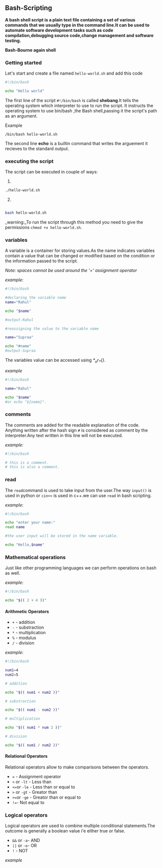 ## Bash-Scripting

**A bash shell script is a plain text file containing a set of various commands that we usually type in the command line.It can be used to
automate software development tasks such as code compilation,debugging source code,change management and software testing.**

**Bash-Bourne again shell**

### Getting started

Let's start and create a file named `hello-world.sh` and add this code 

```bash
#!/bin/bash

echo "Hello world"
```

The first line of the script `#!/bin/bash` is called **shebang**.It tells the operating system which interpreter to use to run the script.
It instructs the operating system to use bin/bash ,the Bash shell,passing it the script's path as an argument.

Example

`/bin/bash hello-world.sh`

The second line **echo** is a builtin command that writes the arguement it recieves to the standard output.

### executing the script

The script can be executed in couple of ways:

1.

```bash
./hello-world.sh
```

2. 

```bash

bash hello-world.sh
```

_warning:_To run the script through this method you need to give the permissions  `chmod +x hello-world.sh`.


### variables

A variable is a container for storing values.As the name indicates variables contain a value that can be changed or modified based on the condition or the information passed to the script.

_*Note*: spaces cannot be used around the '=' assignment operator_

_example:_

```bash
#!/bin/bash

#declaring the variable name
name="Rahul"

echo "$name"

#output-Rahul

#reassigning the value to the variable name

name="Supraa"

echo "#name"
#output-Supraa
```

The variables value can be accessed using _*$*_ or _*${}*_.

_example_

```bash
#!/bin/bash

name="Rahul"

echo "$name"
#or echo "${name}".
```

### comments

The comments are added for the readable explanation of the code.
Anything written after the hash sign `#` is considered as comment by the interpreter.Any text written in this line will not be executed.

_example:_

```bash
#!/bin/bash

# this is a comment.
# this is also a comment.

```

### read

The `read`command is used to take input from the user.The way `input()` is used in python or `cin<<` is used in c++.we can use `read` in bash scripting.

_example_:

```bash
#!/bin/bash

echo "enter your name:"
read name

#the user input will be stored in the name variable.

echo "Hello,$name"

```

### Mathematical operations

Just like other programming languages we can perform operations on bash as well.

_example_:

```bash
#!/bin/bash

echo "$(( 2 + 4 ))"

```

#### Arithmetic Operators
- `+` - addition
- `-` - substraction
- `*` - multiplication
- `%` - modulus
- `/` - division


_example_:

```bash
#!/bin/bash

num1=4
num2=5

# addition

echo "$(( num1 + num2 ))"

# substraction

echo "$(( num1 - num2 ))"

# multiplication

echo "$(( num1 * num 2 ))"

# division

echo "$(( num1 / num2 ))"

```

#### Relational Operators

Relational operators allow to make comparisons between the operators.

- `=` - Assignment operator
- `<` or `-lt` - Less than
- `<=`or `-le` - Less than or equal to
- `>` or `-gt` - Greator than
- `>=`or `-ge` - Greator than or equal to
- `!=`- Not equal to

### Logical operators

Logical operators are used to combine multiple conditional statements.The outcome is generally a boolean value i'e either true or false.

- `&&` or `-a`- AND
- `||` or `-o`- OR
- `!` - NOT

_example_

```bash

```










